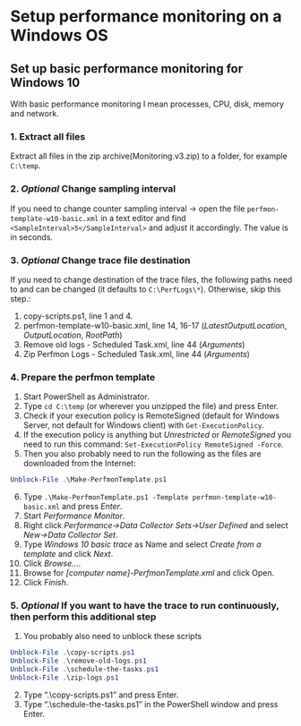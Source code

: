 # Setup performance monitoring on a Windows OS

## Set up basic performance monitoring for Windows 10

With basic performance monitoring I mean processes, CPU, disk, memory and network.

### 1. Extract all files 

Extract all files in the zip archive(Monitoring.v3.zip) to a folder, for example `C:\temp`.

### 2. _Optional_ Change sampling interval

If you need to change counter sampling interval -> open the file `perfmon-template-w10-basic.xml` in a text editor and find `<SampleInterval>5</SampleInterval>` and adjust it accordingly. The value is in seconds.

### 3. _Optional_ Change trace file destination

If you need to change destination of the trace files, the following paths need to and can be changed (it defaults to `C:\PerfLogs\*`). Otherwise, skip this step.:

1. copy-scripts.ps1, line 1 and 4.
2. perfmon-template-w10-basic.xml, line 14, 16-17 (_LatestOutputLocation_, _OutputLocation_, _RootPath_)
3. Remove old logs - Scheduled Task.xml, line 44 (_Arguments_)
4. Zip Perfmon Logs - Scheduled Task.xml, line 44 (_Arguments_)

### 4. Prepare the perfmon template

1. Start PowerShell as Administrator.
2. Type `cd C:\temp` (or wherever you unzipped the file) and press Enter.
3. Check if your execution policy is RemoteSigned (default for Windows Server, not default for Windows client) with `Get-ExecutionPolicy`.
4. If the execution policy is anything but _Unrestricted_ or _RemoteSigned_ you need to run this command: `Set-ExecutionPolicy RemoteSigned -Force`.
5. Then you also probably need to run the following as the files are downloaded from the Internet: 
```powershell
Unblock-File .\Make-PerfmonTemplate.ps1
```
6. Type `.\Make-PerfmonTemplate.ps1 -Template perfmon-template-w10-basic.xml` and press _Enter_.
7. Start _Performance Monitor_.
8. Right click _Performance->Data Collector Sets->User Defined_ and select _New->Data Collector Set_.
9. Type _Windows 10 basic trace_ as Name and select _Create from a template_ and click _Next_.
10. Click _Browse…_.
11. Browse for _[computer name]-PerfmonTemplate.xml_ and click Open.
12. Click _Finish_.

### 5. _Optional_ If you want to have the trace to run continuously, then perform this additional step

1. You probably also need to unblock these scripts
```powershell
Unblock-File .\copy-scripts.ps1
Unblock-File .\remove-old-logs.ps1
Unblock-File .\schedule-the-tasks.ps1
Unblock-File .\zip-logs.ps1
```
2. Type “.\copy-scripts.ps1” and press Enter.
3. Type “.\schedule-the-tasks.ps1” in the PowerShell window and press Enter.
